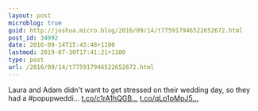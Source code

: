 ```yaml
---
layout: post
microblog: true
guid: http://joshua.micro.blog/2016/09/14/t775917946522652672.html
post_id: 34992
date: 2016-09-14T15:43:48+1100
lastmod: 2019-07-30T17:41:21+1100
type: post
url: /2016/09/14/t775917946522652672.html
---
```

Laura and Adam didn't want to get stressed on their wedding day, so they had a #popupweddi… [t.co/c1rA1hQGB...](https://t.co/c1rA1hQGBE) [t.co/qLp1pMpJ5...](https://t.co/qLp1pMpJ5Y)
